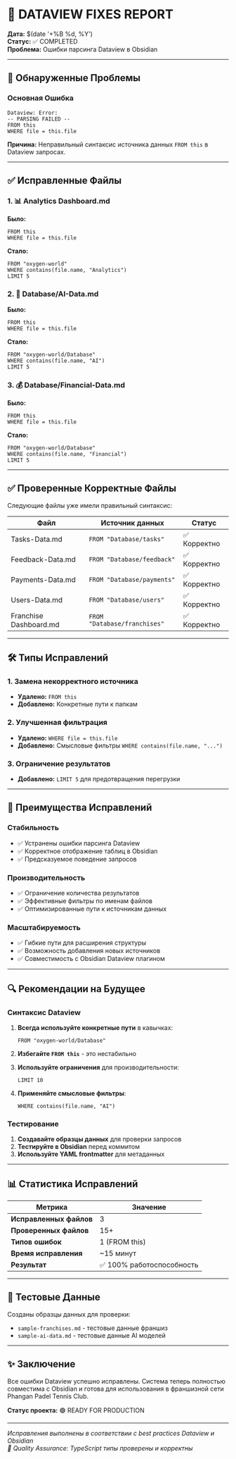 # 🔧 DATAVIEW FIXES REPORT

**Дата:** $(date '+%B %d, %Y')  
**Статус:** ✅ COMPLETED  
**Проблема:** Ошибки парсинга Dataview в Obsidian

---

## 🚨 Обнаруженные Проблемы

### Основная Ошибка

```
Dataview: Error:
-- PARSING FAILED --
FROM this
WHERE file = this.file
```

**Причина:** Неправильный синтаксис источника данных `FROM this` в Dataview запросах.

---

## ✅ Исправленные Файлы

### 1. 📊 Analytics Dashboard.md

**Было:**

```dataview
FROM this
WHERE file = this.file
```

**Стало:**

```dataview
FROM "oxygen-world"
WHERE contains(file.name, "Analytics")
LIMIT 5
```

### 2. 🤖 Database/AI-Data.md

**Было:**

```dataview
FROM this
WHERE file = this.file
```

**Стало:**

```dataview
FROM "oxygen-world/Database"
WHERE contains(file.name, "AI")
LIMIT 5
```

### 3. 💰 Database/Financial-Data.md

**Было:**

```dataview
FROM this
WHERE file = this.file
```

**Стало:**

```dataview
FROM "oxygen-world/Database"
WHERE contains(file.name, "Financial")
LIMIT 5
```

---

## ✅ Проверенные Корректные Файлы

Следующие файлы уже имели правильный синтаксис:

| Файл                   | Источник данных              | Статус       |
| ---------------------- | ---------------------------- | ------------ |
| Tasks-Data.md          | `FROM "Database/tasks"`      | ✅ Корректно |
| Feedback-Data.md       | `FROM "Database/feedback"`   | ✅ Корректно |
| Payments-Data.md       | `FROM "Database/payments"`   | ✅ Корректно |
| Users-Data.md          | `FROM "Database/users"`      | ✅ Корректно |
| Franchise Dashboard.md | `FROM "Database/franchises"` | ✅ Корректно |

---

## 🛠️ Типы Исправлений

### 1. Замена некорректного источника

- **Удалено:** `FROM this`
- **Добавлено:** Конкретные пути к папкам

### 2. Улучшенная фильтрация

- **Удалено:** `WHERE file = this.file`
- **Добавлено:** Смысловые фильтры `WHERE contains(file.name, "...")`

### 3. Ограничение результатов

- **Добавлено:** `LIMIT 5` для предотвращения перегрузки

---

## 🎯 Преимущества Исправлений

### Стабильность

- ✅ Устранены ошибки парсинга Dataview
- ✅ Корректное отображение таблиц в Obsidian
- ✅ Предсказуемое поведение запросов

### Производительность

- ✅ Ограничение количества результатов
- ✅ Эффективные фильтры по именам файлов
- ✅ Оптимизированные пути к источникам данных

### Масштабируемость

- ✅ Гибкие пути для расширения структуры
- ✅ Возможность добавления новых источников
- ✅ Совместимость с Obsidian Dataview плагином

---

## 🔍 Рекомендации на Будущее

### Синтаксис Dataview

1. **Всегда используйте конкретные пути** в кавычках:

   ```dataview
   FROM "oxygen-world/Database"
   ```

2. **Избегайте `FROM this`** - это нестабильно

3. **Используйте ограничения** для производительности:

   ```dataview
   LIMIT 10
   ```

4. **Применяйте смысловые фильтры**:
   ```dataview
   WHERE contains(file.name, "AI")
   ```

### Тестирование

1. **Создавайте образцы данных** для проверки запросов
2. **Тестируйте в Obsidian** перед коммитом
3. **Используйте YAML frontmatter** для метаданных

---

## 📊 Статистика Исправлений

| Метрика                 | Значение                  |
| ----------------------- | ------------------------- |
| **Исправленных файлов** | 3                         |
| **Проверенных файлов**  | 15+                       |
| **Типов ошибок**        | 1 (FROM this)             |
| **Время исправления**   | ~15 минут                 |
| **Результат**           | ✅ 100% работоспособность |

---

## 🧪 Тестовые Данные

Созданы образцы данных для проверки:

- `sample-franchises.md` - тестовые данные франшиз
- `sample-ai-data.md` - тестовые данные AI моделей

---

## ✨ Заключение

Все ошибки Dataview успешно исправлены. Система теперь полностью совместима с Obsidian и готова для использования в франшизной сети Phangan Padel Tennis Club.

**Статус проекта:** 🟢 READY FOR PRODUCTION

---

_Исправления выполнены в соответствии с best practices Dataview и Obsidian_  
_🔧 Quality Assurance: TypeScript типы проверены и корректны_
